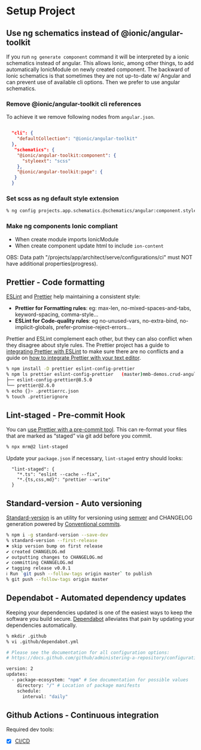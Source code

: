 # Setup Project

## Use ng schematics instead of @ionic/angular-toolkit

If you run `ng generate component` command it will be interpreted by a ionic schematics instead of angular. This allows Ionic, among other things, to add automatically IonicModule on newly created component.
The backward of Ionic schematics is that sometimes they are not up-to-date w/ Angular and can prevent use of available cli options.
Then we prefer to use angular schematics.

### Remove @ionic/angular-toolkit cli references

To achieve it we remove following nodes from `angular.json`.

```json

  "cli": {
    "defaultCollection": "@ionic/angular-toolkit"
  },
   "schematics": {
    "@ionic/angular-toolkit:component": {
      "styleext": "scss"
    },
    "@ionic/angular-toolkit:page": {
   }
  }
```

### Set scss as ng default style extension

```sh
% ng config projects.app.schematics.@schematics/angular:component.style scss
```

### Make ng components Ionic compliant

- When create module imports IonicModule
- When create component update html to include `ion-content`

OBS: Data path "/projects/app/architect/serve/configurations/ci" must NOT have additional properties(progress).

## Prettier - Code formatting

[ESLint] and [Prettier] help maintaining a consistent style:

- **Prettier for Formatting rules**: eg: max-len, no-mixed-spaces-and-tabs, keyword-spacing, comma-style…
- **ESLint for Code-quality rules**: eg no-unused-vars, no-extra-bind, no-implicit-globals, prefer-promise-reject-errors…

Prettier and ESLint complement each other, but they can also conflict when they disagree about style rules. The Prettier project has a guide to [integrating Prettier with ESLint](https://prettier.io/docs/en/integrating-with-linters.html) to make sure there are no conflicts and a guide on [how to integrate Prettier with your text editor](https://prettier.io/docs/en/editors.html).

```sh
% npm install -D prettier eslint-config-prettier
% npm ls prettier eslint-config-prettier   (master)mmb-demos.crud-angularfire.ionic-v6
├── eslint-config-prettier@8.5.0
└── prettier@2.6.0
% echo {}> .prettierrc.json
% touch .prettierignore
```

## Lint-staged - Pre-commit Hook

You can [use Prettier with a pre-commit tool](https://prettier.io/docs/en/precommit.html). This can re-format your files that are marked as “staged” via git add before you commit.

```sh
% npx mrm@2 lint-staged
```

Update your `package.json` if necessary, `lint-staged` entry should looks:

```
  "lint-staged": {
    "*.ts": "eslint --cache --fix",
    "*.{ts,css,md}": "prettier --write"
  }
```

## Standard-version - Auto versioning

[Standard-version] is an utility for versioning using [semver](https://semver.org/) and CHANGELOG generation powered by [Conventional commits].

```sh
% npm i -g standard-version --save-dev
% standard-version --first-release
✖ skip version bump on first release
✔ created CHANGELOG.md
✔ outputting changes to CHANGELOG.md
✔ committing CHANGELOG.md
✔ tagging release v0.0.1
ℹ Run `git push --follow-tags origin master` to publish
% git push --follow-tags origin master
```

## Dependabot - Automated dependency updates

Keeping your dependencies updated is one of the easiest ways to keep the software you build secure. [Dependabot](https://michaelcurrin.github.io/dev-cheatsheets/cheatsheets/version-control/github/dependabot.html) alleviates that pain by updating your dependencies automatically.

```sh
% mkdir .github
% vi .github/dependabot.yml

# Please see the documentation for all configuration options:
# https://docs.github.com/github/administering-a-repository/configuration-options-for-dependency-updates

version: 2
updates:
  - package-ecosystem: "npm" # See documentation for possible values
    directory: "/" # Location of package manifests
    schedule:
      interval: "daily"
```

## Github Actions - Continuous integration

Required dev tools:

- [x] [CI/CD](https://firebase.google.com/docs/hosting/github-integration)

[standard-version]: https://github.com/conventional-changelog/standard-version
[conventional commits]: https://www.conventionalcommits.org
[eslint]: https://eslint.org/
[prettier]: https://prettier.io/
